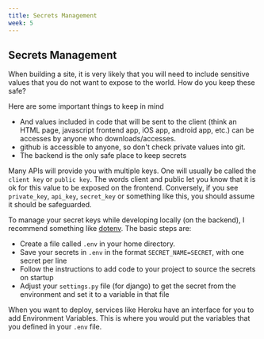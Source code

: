 ```yaml
---
title: Secrets Management
week: 5
---
```


## Secrets Management
When building a site, it is very likely that you will need to include sensitive values that you do not want to expose to the world. How do you keep these safe?

Here are some important things to keep in mind
* And values included in code that will be sent to the client (think an HTML page, javascript frontend app, iOS app, android app, etc.) can be accesses by anyone who downloads/accesses.
* github is accessible to anyone, so don't check private values into git.
* The backend is the only safe place to keep secrets

Many APIs will provide you with multiple keys. One will usually be called the `client key` or `public key`. The words client and public let you know that it is ok for this value to be exposed on the frontend. Conversely, if you see `private_key`, `api_key`, `secret_key` or something like this, you should assume it should be safeguarded.

To manage your secret keys while developing locally (on the backend), I recommend something like [dotenv](https://github.com/theskumar/python-dotenv). The basic steps are:
* Create a file called `.env` in your home directory.
* Save your secrets in `.env` in the format `SECRET_NAME=SECRET`, with one secret per line
* Follow the instructions to add code to your project to source the secrets on startup
* Adjust your `settings.py` file (for django) to get the secret from the environment and set it to a variable in that file

When you want to deploy, services like Heroku have an interface for you to add Environment Variables. This is where you would put the variables that you defined in your `.env` file.